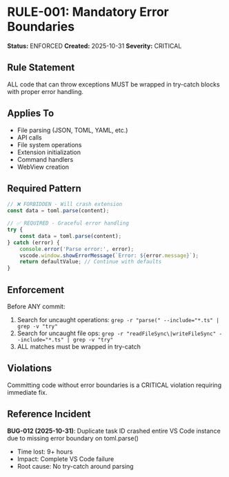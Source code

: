 # RULE-001: Mandatory Error Boundaries

**Status:** ENFORCED
**Created:** 2025-10-31
**Severity:** CRITICAL

## Rule Statement

ALL code that can throw exceptions MUST be wrapped in try-catch blocks with proper error handling.

## Applies To

- File parsing (JSON, TOML, YAML, etc.)
- API calls
- File system operations
- Extension initialization
- Command handlers
- WebView creation

## Required Pattern

```typescript
// ❌ FORBIDDEN - Will crash extension
const data = toml.parse(content);

// ✅ REQUIRED - Graceful error handling
try {
    const data = toml.parse(content);
} catch (error) {
    console.error('Parse error:', error);
    vscode.window.showErrorMessage(`Error: ${error.message}`);
    return defaultValue; // Continue with defaults
}
```

## Enforcement

Before ANY commit:
1. Search for uncaught operations: `grep -r "parse(" --include="*.ts" | grep -v "try"`
2. Search for uncaught file ops: `grep -r "readFileSync\|writeFileSync" --include="*.ts" | grep -v "try"`
3. ALL matches must be wrapped in try-catch

## Violations

Committing code without error boundaries is a CRITICAL violation requiring immediate fix.

## Reference Incident

**BUG-012 (2025-10-31)**: Duplicate task ID crashed entire VS Code instance due to missing error boundary on toml.parse()
- Time lost: 9+ hours
- Impact: Complete VS Code failure
- Root cause: No try-catch around parsing